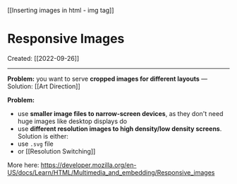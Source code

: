 [[Inserting images in html - img tag]]

# Responsive Images
Created:  [[2022-09-26]]

---
**Problem:** you want to serve **cropped images for different layouts** — 
Solution: [[Art Direction]]



**Problem:**
- use **smaller image files to narrow-screen devices**, as they don't need huge images like desktop displays do
- use **different resolution images to high density/low density screens**. 
Solution is either:
- use `.svg` file
- or [[Resolution Switching]]




More here:
https://developer.mozilla.org/en-US/docs/Learn/HTML/Multimedia_and_embedding/Responsive_images







